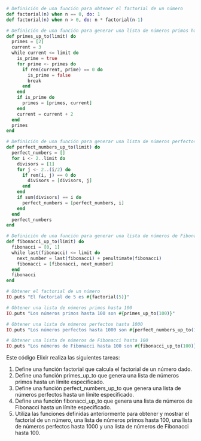 ```elixir
# Definición de una función para obtener el factorial de un número
def factorial(n) when n == 0, do: 1
def factorial(n) when n > 0, do: n * factorial(n-1)

# Definición de una función para generar una lista de números primos hasta un límite
def primes_up_to(limit) do
  primes = [2]
  current = 3
  while current <= limit do
    is_prime = true
    for prime <- primes do
      if rem(current, prime) == 0 do
        is_prime = false
        break
      end
    end
    if is_prime do
      primes = [primes, current]
    end
    current = current + 2
  end
  primes
end

# Definición de una función para generar una lista de números perfectos hasta un límite
def perfect_numbers_up_to(limit) do
  perfect_numbers = []
  for i <- 2..limit do
    divisors = [1]
    for j <- 2..(i/2) do
      if rem(i, j) == 0 do
        divisors = [divisors, j]
      end
    end
    if sum(divisors) == i do
      perfect_numbers = [perfect_numbers, i]
    end
  end
  perfect_numbers
end

# Definición de una función para generar una lista de números de Fibonacci hasta un límite
def fibonacci_up_to(limit) do
  fibonacci = [0, 1]
  while last(fibonacci) <= limit do
    next_number = last(fibonacci) + penultimate(fibonacci)
    fibonacci = [fibonacci, next_number]
  end
  fibonacci
end

# Obtener el factorial de un número
IO.puts "El factorial de 5 es #{factorial(5)}"

# Obtener una lista de números primos hasta 100
IO.puts "Los números primos hasta 100 son #{primes_up_to(100)}"

# Obtener una lista de números perfectos hasta 1000
IO.puts "Los números perfectos hasta 1000 son #{perfect_numbers_up_to(1000)}"

# Obtener una lista de números de Fibonacci hasta 100
IO.puts "Los números de Fibonacci hasta 100 son #{fibonacci_up_to(100)}"
```

Este código Elixir realiza las siguientes tareas:

1. Define una función factorial que calcula el factorial de un número dado.
2. Define una función primes_up_to que genera una lista de números primos hasta un límite especificado.
3. Define una función perfect_numbers_up_to que genera una lista de números perfectos hasta un límite especificado.
4. Define una función fibonacci_up_to que genera una lista de números de Fibonacci hasta un límite especificado.
5. Utiliza las funciones definidas anteriormente para obtener y mostrar el factorial de un número, una lista de números primos hasta 100, una lista de números perfectos hasta 1000 y una lista de números de Fibonacci hasta 100.